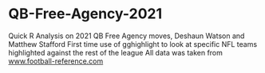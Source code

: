 # QB-Free-Agency-2021
Quick R Analysis on 2021 QB Free Agency moves, Deshaun Watson and Matthew Stafford
First time use of gghighlight to look at specific NFL teams highlighted against the rest of the league
All data was taken from www.football-reference.com
